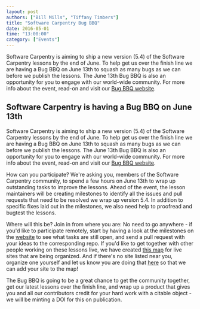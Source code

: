 ```yaml
---
layout: post
authors: ["Bill Mills", "Tiffany Timbers"]
title: "Software Carpentry Bug BBQ"
date: 2016-05-01
time: "13:00:00"
category: ["Events"]
---
```

<!-- start excerpt -->
Software Carpentry is aiming to ship a new version (5.4) of the Software Carpentry lessons 
by the end of June. To help get us over the finish line we are having a Bug BBQ on June 
13th to squash as many bugs as we can before we publish the lessons. The June 13th Bug BBQ 
is also an opportunity for you to engage with our world-wide community. For more info 
about the event, read-on and visit our [Bug BBQ website](http://billmills.github.io/SWC-bug-bbq/).

<!-- end excerpt -->

## Software Carpentry is having a Bug BBQ on June 13th

Software Carpentry is aiming to ship a new version (5.4) of the Software Carpentry lessons 
by the end of June. To help get us over the finish line we are having a Bug BBQ on June 
13th to squash as many bugs as we can before we publish the lessons. The June 13th Bug BBQ 
is also an opportunity for you to engage with our world-wide community. For more info 
about the event, read-on and visit our [Bug BBQ website](http://billmills.github.io/SWC-bug-bbq/).

How can you participate? We're asking you, members of the Software Carpentry community, to 
spend a few hours on June 13th to wrap up outstanding tasks to improve the lessons. Ahead 
of the event, the lesson maintainers will be creating milestones to identify all the 
issues and pull requests that need to be resolved we wrap up version 5.4. In addition to 
specific fixes laid out in the milestones, we also need help to proofread and bugtest the 
lessons.  

Where will this be? Join in from where you are: No need to go anywhere - if you'd like to 
participate remotely, start by having a look at the milestones on the [website](http://billmills.github.io/SWC-bug-bbq/) 
to see what tasks are still open, and send a pull request with your ideas to the 
corresponding repo. If you'd like to get together with other people working on these 
lessons live, we have created [this map](LINK_TO_MAP_ON_WEBSITE) for live sites that are 
being organized. And if there's no site listed near you, organize one yourself and let us 
know you are doing that [here](https://github.com/BillMills/SWC-bug-bbq/issues) so that we 
can add your site to the map!  	

The Bug BBQ is going to be a great chance to get the community together, get our latest 
lessons over the finish line, and wrap up a product that gives you and all our contributors 
credit for your hard work with a citable object - we will be minting a DOI for this on 
publication. 